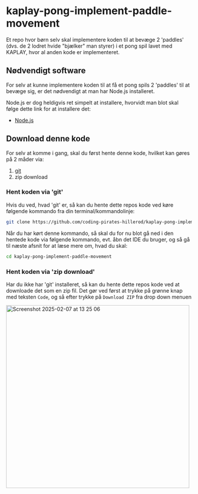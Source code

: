# kaplay-pong-implement-paddle-movement

Et repo hvor børn selv skal implementere koden til at bevæge 2 'paddles' (dvs. de 2 lodret hvide "bjælker" man styrer) i et pong spil lavet med KAPLAY, hvor al anden kode er implementeret.

## Nødvendigt software

For selv at kunne implementere koden til at få et pong spils 2 'paddles' til at bevæge sig, er det nødvendigt at man har Node.js installeret.

Node.js er dog heldigvis ret simpelt at installere, hvorvidt man blot skal følge dette link for at installere det:

- [Node.js](https://nodejs.org/en)

## Download denne kode

For selv at komme i gang, skal du først hente denne kode, hvilket kan gøres på 2 måder via:

1. [git](https://git-scm.com/)
2. zip download

### Hent koden via 'git'

Hvis du ved, hvad 'git' er, så kan du hente dette repos kode ved køre følgende kommando fra din terminal/kommandolinje:

```bash
git clone https://github.com/coding-pirates-hillerod/kaplay-pong-implement-paddle-movement.git
```

Når du har kørt denne kommando, så skal du for nu blot gå ned i den hentede kode via følgende kommando, evt. åbn det IDE du bruger, og så gå til næste afsnit for at læse mere om, hvad du skal:

```bash
cd kaplay-pong-implement-paddle-movement
```

### Hent koden via 'zip download'
Har du ikke har 'git' installeret, så kan du hente dette repos kode ved at downloade det som en zip fil. Det gør ved først at trykke på grønne knap med teksten <code>Code</code>, og så efter trykke på <code>Download ZIP</code> fra drop down menuen

<img width="497" alt="Screenshot 2025-02-07 at 13 25 06" src="https://github.com/user-attachments/assets/66009d86-35b1-4ced-ace4-5d2be6d67934" />
